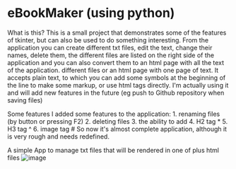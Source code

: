 # eBookMaker (using python)

What is this? 
This is a small project that demonstrates some of the features of tkinter, but  can also be  used to do something interesting. 
From the application you can create different txt files, edit the text, change their names, delete them,  the different files are listed on the right side of the application 
and you can also convert them to an html page with all the text of the application. 
different files or an html page with one page of text. It accepts plain text, to which you can add some symbols at the beginning of the line to make some markup,
or use html tags directly. I'm actually using it and  will add new features  in the future (eg push to Github repository when saving files)

Some features 
 I added some features to the application: 
      1. renaming files (by button or pressing F2) 
      2. deleting files 
      3. the ability to add 
      4. H2 tag  * 
      5. H3 tag  ^ 
      6. image tag # 
 So now it's almost  complete application, although it is very rough and needs redefined.
 
 A simple App to manage txt files that will be rendered in one of plus html files
 ![image](https://user-images.githubusercontent.com/87513165/201505411-650774d2-7df0-4f4a-93d9-e29b5b63f689.png)

